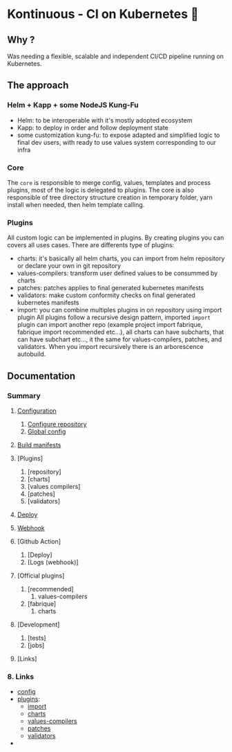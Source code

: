 # Kontinuous - CI on Kubernetes 🚀

## Why ?

Was needing a flexible, scalable and independent CI/CD pipeline running on Kubernetes.

## The approach

### Helm + Kapp + some NodeJS Kung-Fu

- Helm: to be interoperable with it's mostly adopted ecosystem
- Kapp: to deploy in order and follow deployment state
- some customization kung-fu: to expose adapted and simplified logic to final dev users, with ready to use values system corresponding to our infra

### Core

The `core` is responsible to merge config, values, templates and process plugins, most of the logic is delegated to plugins. The core is also responsible of tree directory structure creation in temporary folder, yarn install when needed, then helm template calling.

### Plugins

All custom logic can be implemented in plugins. By creating plugins you can covers all uses cases. There are differents type of plugins:
- charts: it's basically all helm charts, you can import from helm repository or declare your own in git repository
- values-compilers: transform user defined values to be consummed by charts
- patches: patches applies to final generated kubernetes manifests
- validators: make custom conformity checks on final generated kubernetes manifests
- import: you can combine multiples plugins in on repository using import plugin
All plugins follow a recursive design pattern, imported `import` plugin can import another repo (example project import fabrique, fabrique import recommended etc...), all charts can have subcharts, that can have subchart etc..., it the same for values-compilers, patches, and validators.
When you import recursively there is an arborescence autobuild.

## Documentation

### Summary

1. [Configuration](#1-configuration)
    1. [Configure repository](#12-)
    2. [Global config](#12-)

2. [Build manifests](#12-)

  1. [Plugins]
      1. [repository]
      1. [charts]
      1. [values compilers]
      1. [patches]
      1. [validators]

3. [Deploy](#12-)

4. [Webhook](#12-)

5. [Github Action]
    1. [Deploy]
    1. [Logs (webhook)]


6. [Official plugins]
    1. [recommended]
        1. values-compilers
    1. [fabrique]
        1. charts

7. [Development]
    1. [tests]
    1. [jobs]

8. [Links]


### 8. Links

- [config](docs/config.md)
- [plugins](docs/plugins/index.md):
    - [import](docs/plugins/import.md)
    - [charts](docs/plugins/charts.md)
    - [values-compilers](docs/plugins/values-compilers.md)
    - [patches](docs/plugins/patches.md)
    - [validators](docs/plugins/validators.md)
- [](docs/.md)



